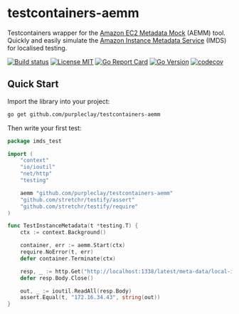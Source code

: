 # testcontainers-aemm

Testcontainers wrapper for the [Amazon EC2 Metadata Mock](https://github.com/aws/amazon-ec2-metadata-mock) (AEMM) tool. Quickly and easily simulate the [Amazon Instance Metadata Service](https://docs.aws.amazon.com/AWSEC2/latest/UserGuide/ec2-instance-metadata.html) (IMDS) for localised testing.

[![Build status](https://img.shields.io/github/workflow/status/purpleclay/testcontainers-aemm/ci?style=flat-square&logo=go)](https://github.com/purpleclay/testcontainers-aemm/actions?workflow=ci)
[![License MIT](https://img.shields.io/badge/license-MIT-blue.svg?style=flat-square)](/LICENSE)
[![Go Report Card](https://goreportcard.com/badge/github.com/purpleclay/testcontainers-aemm?style=flat-square)](https://goreportcard.com/report/github.com/purpleclay/testcontainers-aemm)
[![Go Version](https://img.shields.io/github/go-mod/go-version/purpleclay/testcontainers-aemm.svg?style=flat-square)](go.mod)
[![codecov](https://codecov.io/gh/purpleclay/testcontainers-aemm/branch/main/graph/badge.svg)](https://codecov.io/gh/purpleclay/testcontainers-aemm)

## Quick Start

Import the library into your project:

```sh
go get github.com/purpleclay/testcontainers-aemm
```

Then write your first test:

```go
package imds_test

import (
    "context"
    "io/ioutil"
    "net/http"
    "testing"

    aemm "github.com/purpleclay/testcontainers-aemm"
    "github.com/stretchr/testify/assert"
    "github.com/stretchr/testify/require"
)

func TestInstanceMetadata(t *testing.T) {
    ctx := context.Background()

    container, err := aemm.Start(ctx)
    require.NoError(t, err)
    defer container.Terminate(ctx)

    resp, _ := http.Get("http://localhost:1338/latest/meta-data/local-ipv4")
    defer resp.Body.Close()

    out, _ := ioutil.ReadAll(resp.Body)
    assert.Equal(t, "172.16.34.43", string(out))
}
```
